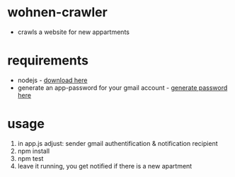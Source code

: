 # wohnen-crawler

- crawls a website for new appartments

# requirements
- nodejs - [download here](https://nodejs.org/en/download/)
- generate an app-password for your gmail account - [generate password here](https://security.google.com/settings/security/apppasswords)

# usage
1. in app.js adjust: sender gmail authentification & notification recipient
2. npm install
3. npm test
4. leave it running, you get notified if there is a new apartment
